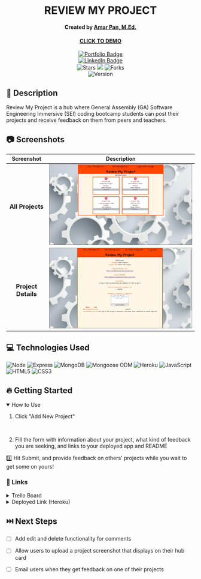 <div align="center" id="header">
 
# REVIEW MY PROJECT
**Created by [Amar Pan, M.Ed.](https://www.linkedin.com/in/profpan396/)** 
#### [CLICK TO DEMO](https://reviewmyproject.herokuapp.com) 
 
</div>

 
 
 <div align="center" id="socialbuttons">

  [![Portfolio Badge](https://img.shields.io/badge/-profpan396.github.io-magenta?style=flat&logo=Blackberry&logoColor=black)](https://profpan396.github.io)
  <br>
  [![LinkedIn Badge](https://img.shields.io/badge/-@profpan396-blue?style=flat&logo=Linkedin&logoColor=black)](https://www.linkedin.com/in/profpan396/)
  <br>
  ![Stars](https://img.shields.io/github/stars/profpan396/review-my-project?style=social)
  ![](https://visitor-badge.laobi.icu/badge?page_id=profpan396.review-my-project)
  ![Forks](https://img.shields.io/github/forks/profpan396/review-my-project?style=social)
  <br>
  ![Version](https://img.shields.io/badge/version-1.0-black)

</div>

## 📝 Description

Review My Project is a hub where General Assembly (GA) Software Engineering Immersive (SEI) coding bootcamp students can post their projects and receive feedback on them from peers and teachers.

## :camera: Screenshots
| Screenshot | Description |
|------------ | ------------|
| <h3 align="center">All Projects</h3> | <img src="/public/images/RMPIndex.jpg" width="800">  
| <h3 align="center">Project Details</h3> | <img src="/public/images/RMPShow.jpg" width="800"> 

## 💻 Technologies Used
![Node](https://img.shields.io/badge/-Node.js-05122A?style=flat&logo=express) ![Express](https://img.shields.io/badge/-Express-05122A?style=flat&logo=express) ![MongoDB](https://img.shields.io/badge/-MongoDB-05122A?style=flat&logo=mongodb) ![Mongoose ODM](https://img.shields.io/badge/-Mongoose_ODM-05122A?style=flat&logo=mongodb) ![Heroku](https://img.shields.io/badge/-Heroku-05122A?style=flat&logo=heroku) ![JavaScript](https://img.shields.io/badge/-JavaScript-05122A?style=flat&logo=javascript) 
![HTML5](https://img.shields.io/badge/-HTML5-05122A?style=flat&logo=html5)
![CSS3](https://img.shields.io/badge/-CSS-05122A?style=flat&logo=css3)

## 🔥 Getting Started
<details open>
  <summary>How to Use</summary>

  1. Click "Add New Project"
  
 <br>

  2. Fill the form with information about your project, what kind of feedback you are seeking, and links to your deployed app and README
 
  :three: Hit Submit, and provide feedback on others' projects while you wait to get some on yours!
  
</details>

### 🔗 Links
<details>
  <summary>Trello Board</summary>
  <a href="https://trello.com/b/BzSJZUKx/review-my-project">https://trello.com/b/BzSJZUKx/review-my-project</a>
</details>

<details>
  <summary>Deployed Link (Heroku)</summary>
  <a href="https://reviewmyproject.herokuapp.com">ttps://reviewmyproject.herokuapp.com</a>
</details>

## ⏭️ Next Steps
- [ ] Add edit and delete functionality for comments
- [ ] Allow users to upload a project screenshot that displays on their hub card
- [ ] Email users when they get feedback on one of their projects

